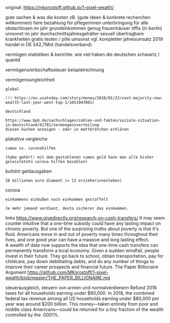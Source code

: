 original: https://mkorostoff.github.io/1-pixel-wealth/

gute sachen & was die kosten
zB. (gute ideen & konkrete recherchen willkommen)
faire bezahlung für pflegerinnen
unterbringung für alle obdachlosen im jahr
grundeinkommen
genug frauenhäuser
öffis (in berlin) umsonst im jahr
durchschnittsjahresgehälter
sexuell übertragbare krankheiten gratis testen / pille umsonst
vgl. kompletter jahresumsatz 2019 handel in DE 542,7Mrd (handelsverband)




vermögen
statistiken & berichte: wie viel haben die deutschen
schwartz / quantd

vermögens/erbschaftssteuer beispielrechnung

vermögensungleichheit

    global

    !!! https://eu.usatoday.com/story/money/2018/01/22/vast-majority-new-wealth-last-year-went-top-1/1051947001/

    deutschland

    https://www.bpb.de/nachschlagen/zahlen-und-fakten/soziale-situation-in-deutschland/61781/vermoegensverteilung
    diesen kuchen anzeigen - oder in mettbrötchen erklären


plakative vergleiche

    cumex vs. coronahilfen

    (habe gehört: mit dem gestohlenen cumex geld kann man alle bisher geleistetetn corona hilfen bezahlen)


bullshit geldausgaben

    20 millionen euro diamant (= 13 erzieherinnenleben)



corona

    einkommens einbußen nach einkommen gestaffelt

    Je mehr jemand verdient, desto sicherer das einkommen.


links
https://www.givedirectly.org/research-on-cash-transfers/
It may seem counter intuitive that a one-time subsidy could have any lasting impact on chronic poverty. But one of the surprising truths about poverty is that it's fluid. Americans move in and out of poverty many times throughout their lives, and one good year can have a massive and long lasting effect.               
A wealth of data now supports the idea that one-time cash transfers can permanently transform a local economy. Given a sudden windfall, people invest in their future. They go back to school, obtain transportation, pay for childcare, pay down debilitating debts, and do any number of things to improve their career prospects and financial future.
The Paper Billionaire Argument
https://github.com/MKorostoff/1-pixel-wealth/blob/master/THE_PAPER_BILLIONAIRE.md

steuerausgleich, steuern von armen und normalverdienern
    Refund 2018 taxes for all households earning under $80,000. In 2018, the combined federal tax revenue among all US households earning under $80,000 per year was around $200 billion. This money—taken entirely from poor and middle class Americans—could be returned for a tiny fraction of the wealth controlled by the .0001%.


